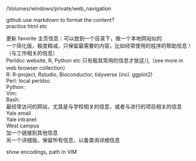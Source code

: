 /Volumes/windows/private/web_navigation     


github use markdown to format the content?      
practice html etc    


更新 favorite 主页信息：可以放到一个目录下，做一个本地网站似的    
	一个简化版，极度精减，只保留最需要的内容，比如经常使用的程序的帮助信息！（与工作相关的信息）    
		Perldoc website, R, Python etc 只有极其常用的信息才放这儿（see more in web browser collection）    
			R: R-project, Rstudio, Bioconductor, tidyverse (incl. ggplot2)    
			Perl: local perldoc    
			Python:    
			Vim:    
			Bash:    
		最经常访问的网站，尤其是与学校相关的信息，或者与进行的项目相关的信息    
			Yale email    
			Yale intranet    
			West campus    
		加一个链接到其他信息    
	另一个详细版，保留所有信息，以备查询详细信息    

show encodings, path in VIM

